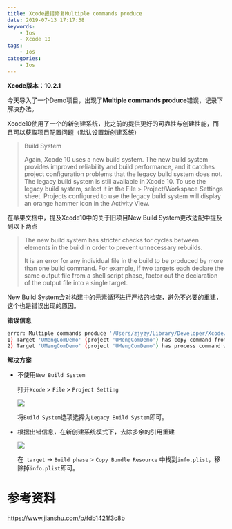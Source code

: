 ```yaml
---
title: Xcode报错修复Multiple commands produce
date: 2019-07-13 17:17:38
keywords:
    - Ios
    - Xcode 10
tags:
    - Ios
categories:
    - Ios
---
```


**Xcode版本：10.2.1**

今天导入了一个Demo项目，出现了**Multiple commands produce**错误，记录下解决办法。

<!-- more -->

Xcode10使用了一个的新创建系统，比之前的提供更好的可靠性与创建性能，而且可以获取项目配置问题（默认设置新创建系统）

>Build System
>
>Again, Xcode 10 uses a new build system. The new build system provides improved reliability and build performance, and it catches project configuration problems that the legacy build system does not.
> The legacy build system is still available in Xcode 10. To use the legacy build system, select it in the File > Project/Workspace Settings sheet. Projects configured to use the legacy build system will display an orange hammer icon in the Activity View.

在苹果文档中，提及Xcode10中的关于旧项目New Build System更改适配中提及到以下两点

>The new build system has stricter checks for cycles between elements in the build in order to prevent unnecessary rebuilds.
>
>It is an error for any individual file in the build to be produced by more than one build command. For example, if two targets each declare the same output file from a shell script phase, factor out the declaration of the output file into a single target.

New Build System会对构建中的元素循环进行严格的检查，避免不必要的重建，这个也是错误出现的原因。

**错误信息**

``` bash
error: Multiple commands produce '/Users/zjyzy/Library/Developer/Xcode/DerivedData/UMengComDemo-eisszriydfvwtlgnymkievxxjndx/Build/Products/Debug-iphonesimulator/UMengComDemo.app/Info.plist':
1) Target 'UMengComDemo' (project 'UMengComDemo') has copy command from '/Users/zjyzy/WorkPlace/xcode/AllDemo/test/MultiFunctioniOSDemo/UMengComDemo/Info.plist' to '/Users/zjyzy/Library/Developer/Xcode/DerivedData/UMengComDemo-eisszriydfvwtlgnymkievxxjndx/Build/Products/Debug-iphonesimulator/UMengComDemo.app/Info.plist'
2) Target 'UMengComDemo' (project 'UMengComDemo') has process command with output '/Users/zjyzy/Library/Developer/Xcode/DerivedData/UMengComDemo-eisszriydfvwtlgnymkievxxjndx/Build/Products/Debug-iphonesimulator/UMengComDemo.app/Info.plist'
```

**解决方案**

- 不使用`New Build System`

  打开`Xcode` > `File` > `Project Setting`

  ![](fix1.png)

  将`Build System`选项选择为`Legacy Build System`即可。

- 根据出错信息，在新创建系统模式下，去除多余的引用重建

  ![](fix2.png)

  在` target` -> `Build phase` > `Copy Bundle Resource` 中找到`info.plist`，移除掉`info.plist`即可。

# 参考资料

https://www.jianshu.com/p/fdb1421f3c8b